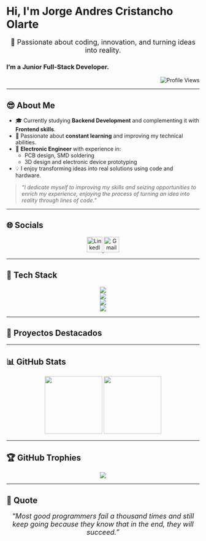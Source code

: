 <h1 align="left"><b>Hi, I'm Jorge Andres Cristancho Olarte</b></h1>

<p align="center" style="font-size: 18px;">🚀 Passionate about coding, innovation, and turning ideas into reality.</p>

<h3 align="left"><strong>I’m a Junior Full-Stack Developer.</strong></h3>

<p align="right">
    <img src="https://komarev.com/ghpvc/?username=jcristancho2&label=Profile%20views&color=2d0447&style=flat" alt="Profile Views" />
</p>

---

## 😎 About Me

- 🎓 Currently studying **Backend Development** and complementing it with **Frontend skills**.
- 🧠 Passionate about **constant learning** and improving my technical abilities.
- 🔧 **Electronic Engineer** with experience in:
  - PCB design, SMD soldering
  - 3D design and electronic device prototyping
- 💡 I enjoy transforming ideas into real solutions using code and hardware.

> *“I dedicate myself to improving my skills and seizing opportunities to enrich my experience, enjoying the process of turning an idea into reality through lines of code.”*

---

## 🌐 Socials

<p align="center">
  <a href="https://www.linkedin.com/in/jorge-andres-cristancho-olarte-478062283/" target="_blank">
    <img src="https://skillicons.dev/icons?i=linkedin" alt="LinkedIn" height="40" />
  </a>
  <a href="mailto:jcristancho2@gmail.com" target="_blank">
    <img src="https://skillicons.dev/icons?i=gmail" alt="Gmail" height="40" />
  </a>
</p>

---

## 🚀 Tech Stack

<p align="center">
  <img src="https://skillicons.dev/icons?i=arduino,matlab,obsidian,figma,python" />
  <br/>
  <img src="https://skillicons.dev/icons?i=html,css,js,tailwind,bootstrap,react,vite" />
  <br/>
  <img src="https://skillicons.dev/icons?i=mysql" />
  <br/>
  <img src="https://skillicons.dev/icons?i=vscode,github,git" />
</p>

---

## 📌 Proyectos Destacados
<!--
<table>
  <tr>
    <td align="center">
      <a href="https://github.com/jcristancho2/NEURON_ESP32ADS1299">
        <img src="https://raw.githubusercontent.com/jcristancho2/NEURON_ESP32ADS1299/main/captura1.png" width="200px" alt="NEURON ESP32"/><br />
        <sub><b>NEURON_ESP32ADS1299</b></sub>
      </a>
      <br />
      <sub>Lectura de EEG con ESP32 + ADS1299</sub>
    </td>
    <td align="center">
      <a href="https://github.com/jcristancho2/API_NEURON">
        <img src="https://raw.githubusercontent.com/jcristancho2/API_NEURON/main/captura1.png" width="200px" alt="API NEURON"/><br />
        <sub><b>API_NEURON</b></sub>
      </a>
      <br />
      <sub>Frontend para señales EEG en tiempo real</sub>
    </td>
    <td align="center">
      <a href="https://github.com/jcristancho2/photodetector-sampling-system">
        <img src="https://raw.githubusercontent.com/jcristancho2/photodetector-sampling-system/main/captura1.png" width="200px" alt="Photodetector System"/><br />
        <sub><b>Photodetector Sampling</b></sub>
      </a>
      <br />
      <sub>Sistema óptico con ESP32</sub>
    </td>
  </tr>
</table>
-->
---

## 📊 GitHub Stats

<p align="center">
  <img height="150" src="https://github-readme-stats.vercel.app/api/top-langs/?username=jcristancho2&layout=compact&theme=midnight-purple&hide_border=true"/>
  <img height="150" src="https://github-readme-stats.vercel.app/api?username=jcristancho2&show_icons=true&include_all_commits=true&count_private=true&theme=midnight-purple&rank_icon=github&hide_border=true"/>
</p>

---

## 🏆 GitHub Trophies

<p align="center">
  <img src="https://github-profile-trophy.vercel.app/?username=jcristancho2&theme=onedark&no-frame=false&no-bg=false&margin-w=4"/>
</p>

---

## 📌 Quote

<p align="center" style="font-size: 18px; font-style: italic;">
“Most good programmers fail a thousand times and still keep going because they know that in the end, they will succeed.”
</p>
